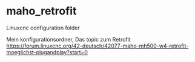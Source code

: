 # maho_retrofit
Linuxcnc configuration folder

Mein konfigurationsordner,
Das topic zum Retrofit
https://forum.linuxcnc.org/42-deutsch/42077-maho-mh500-w4-retrofit-moeglichst-plugandplay?start=0
